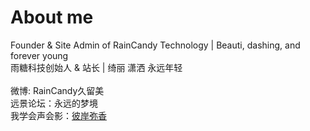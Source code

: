 # About me
Founder & Site Admin of RainCandy Technology | Beauti, dashing, and forever young</br>
雨糖科技创始人 & 站长 | 绮丽 潇洒 永远年轻</br>
</br>
微博: RainCandy久留美</br>
远景论坛：永远的梦境</br>
我学会声会影：[彼岸弥香](http://www.hy345.com/space-uid-168997.html)</br>

<!--
**ShinjoKurumi/ShinjoKurumi** is a ✨ _special_ ✨ repository because its `README.md` (this file) appears on your GitHub profile.

Here are some ideas to get you started:

- 🔭 I’m currently working on ...
- 🌱 I’m currently learning ...
- 👯 I’m looking to collaborate on ...
- 🤔 I’m looking for help with ...
- 💬 Ask me about ...
- 📫 How to reach me: ...
- 😄 Pronouns: ...
- ⚡ Fun fact: ...
-->
